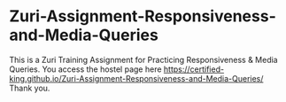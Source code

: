 # Zuri-Assignment-Responsiveness-and-Media-Queries
This is a Zuri Training Assignment for Practicing Responsiveness &amp; Media Queries.
You access the hostel page here https://certified-king.github.io/Zuri-Assignment-Responsiveness-and-Media-Queries/
Thank you.
